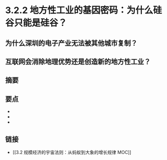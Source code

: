 # 3.2.2 地方性工业的基因密码：为什么硅谷只能是硅谷？

## 为什么深圳的电子产业无法被其他城市复制？


## 互联网会消除地理优势还是创造新的地方性工业？


## 摘要


## 要点

- 
- 
- 

## 链接

- [[3.2 规模经济的宇宙法则：从蚂蚁到大象的增长规律 MOC]]

